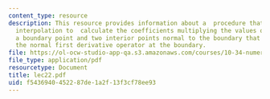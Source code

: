 ```yaml
---
content_type: resource
description: This resource provides information about a  procedure that uses Lagrange
  interpolation to  calculate the coefficients multiplying the values of a field at
  a boundary point and two interior points normal to the boundary that discretize
  the normal first derivative operator at the boundary.
file: https://ol-ocw-studio-app-qa.s3.amazonaws.com/courses/10-34-numerical-methods-applied-to-chemical-engineering-fall-2005/f5436940452287de1a2f13f3cf78ee93_lec22.pdf
file_type: application/pdf
resourcetype: Document
title: lec22.pdf
uid: f5436940-4522-87de-1a2f-13f3cf78ee93
---
```

